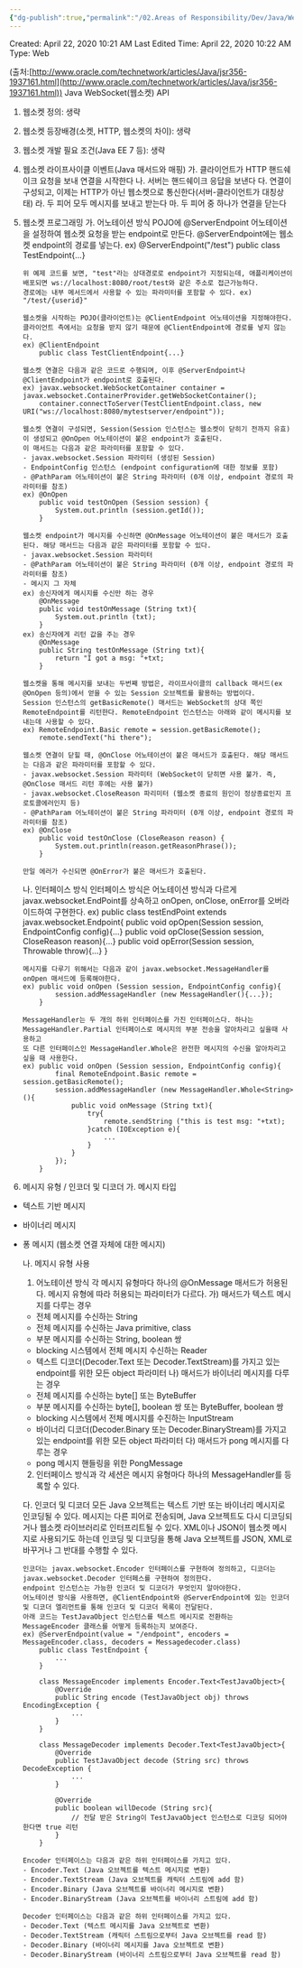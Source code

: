 ```yaml
---
{"dg-publish":true,"permalink":"/02.Areas of Responsibility/Dev/Java/WebSocket2/","tags":["dev","java","websocket"],"noteIcon":""}
---
```


Created: April 22, 2020 10:21 AM
Last Edited Time: April 22, 2020 10:22 AM
Type: Web

(출처:[http://www.oracle.com/technetwork/articles/Java/jsr356-1937161.html](http://www.oracle.com/technetwork/articles/Java/jsr356-1937161.html))
Java WebSocket(웹소켓) API

1. 웹소켓 정의: 생략
2. 웹소켓 등장배경(소켓, HTTP, 웹소켓의 차이): 생략
3. 웹소켓 개발 필요 조건(Java EE 7 등): 생략
4. 웹소켓 라이프사이클 이벤트(Java 매서드와 매핑)
가. 클라이언트가 HTTP 핸드쉐이크 요청을 보내 연결을 시작한다
나. 서버는 핸드쉐이크 응답을 보낸다
다. 연결이 구성되고, 이제는 HTTP가 아닌 웹소켓으로 통신한다(서버-클라이언트가 대칭상태)
라. 두 피어 모두 메시지를 보내고 받는다
마. 두 피어 중 하나가 연결을 닫는다
5. 웹소켓 프로그래밍
가. 어노테이션 방식
POJO에 @ServerEndpoint 어노테이션을 설정하여 웹소켓 요청을 받는 endpoint로 만든다.
@ServerEndpoint에는 웹소켓 endpoint의 경로를 넣는다.
ex) @ServerEndpoint("/test")
public class TestEndpoint{...}
    
    ```
    위 예제 코드를 보면, "test"라는 상대경로로 endpoint가 지정되는데, 애플리케이션이 배포되면 ws://localhost:8080/root/test와 같은 주소로 접근가능하다.
    경로에는 내부 메서드에서 사용할 수 있는 파라미터를 포함할 수 있다. ex) "/test/{userid}"
    
    웹소켓을 시작하는 POJO(클라이언트)는 @ClientEndpoint 어노테이션을 지정해야한다. 클라이언트 측에서는 요청을 받지 않기 때문에 @ClientEndpoint에 경로를 넣지 않는다.        
    ex) @ClientEndpoint
        public class TestClientEndpoint{...}
        
    웹소켓 연결은 다음과 같은 코드로 수행되며, 이후 @ServerEndpoint나 @ClientEndpoint가 endpoint로 호출된다.
    ex) javax.websocket.WebSocketContainer container = javax.websocket.ContainerProvider.getWebSocketContainer();
        container.connectToServer(TestClientEndpoint.class, new URI("ws://localhost:8080/mytestserver/endpoint"));
        
    웹소켓 연결이 구성되면, Session(Session 인스턴스는 웹소켓이 닫히기 전까지 유효)이 생성되고 @OnOpen 어노테이션이 붙은 endpoint가 호출된다. 
    이 매서드는 다음과 같은 파라미터를 포함할 수 있다.         
    - javax.websocket.Session 파라미터 (생성된 Session)
    - EndpointConfig 인스턴스 (endpoint configuration에 대한 정보를 포함)
    - @PathParam 어노테이션이 붙은 String 파라미터 (0개 이상, endpoint 경로의 파라미터를 참조)
    ex) @OnOpen
        public void testOnOpen (Session session) {
            System.out.println (session.getId());
        }
    
    웹소켓 endpoint가 메시지를 수신하면 @OnMessage 어노테이션이 붙은 매서드가 호출 된다. 해당 매서드는 다음과 같은 파라미터를 포함할 수 있다.
    - javax.websocket.Session 파라미터
    - @PathParam 어노테이션이 붙은 String 파라미터 (0개 이상, endpoint 경로의 파라미터를 참조)
    - 메시지 그 자체
    ex) 송신자에게 메시지를 수신만 하는 경우
        @OnMessage
        public void testOnMessage (String txt){
            System.out.println (txt);
        }
    ex) 송신자에게 리턴 값을 주는 경우
        @OnMessage
        public String testOnMessage (String txt){
            return "I got a msg: "+txt;
        }        
    
    웹소켓을 통해 메시지를 보내는 두번째 방법은, 라이프사이클의 callback 매서드(ex @OnOpen 등의)에서 얻을 수 있는 Session 오브젝트를 활용하는 방법이다.
    Session 인스턴스의 getBasicRemote() 매서드는 WebSocket의 상대 쪽인 RemoteEndpoint를 리턴한다. RemoteEndpoint 인스턴스는 아래와 같이 메시지를 보내는데 사용할 수 있다.
    ex) RemoteEndpoint.Basic remote = session.getBasicRemote();
        remote.sendText("hi there");
    
    웹소켓 연결이 닫힐 때, @OnClose 어노테이션이 붙은 매서드가 호출된다. 해당 매서드는 다음과 같은 파라미터를 포함할 수 있다.
    - javax.websocket.Session 파라미터 (WebSocket이 닫히면 사용 불가. 즉, @OnClose 매서드 리턴 후에는 사용 불가)
    - javax.websocket.CloseReason 파리미터 (웹소켓 종료의 원인이 정상종료인지 프로토콜에러인지 등)
    - @PathParam 어노테이션이 붙은 String 파라미터 (0개 이상, endpoint 경로의 파라미터를 참조)
    ex) @OnClose
        public void testOnClose (CloseReason reason) {
            System.out.println(reason.getReasonPhrase());
        }
    
    만일 에러가 수신되면 @OnError가 붙은 매서드가 호출된다.
    
    ```
    
    나. 인터페이스 방식
    인터페이스 방식은 어노테이션 방식과 다르게 javax.websocket.EndPoint를 상속하고 onOpen, onClose, onError를 오버라이드하여 구현한다.
    ex) public class testEndPoint extends javax.websocket.Endpoint{
    public void opOpen(Session session, EndpointConfig config){...}
    public void opClose(Session session, CloseReason reason){...}
    public void opError(Session session, Throwable throw){...}
    }
    
    ```
    메시지를 다루기 위해서는 다음과 같이 javax.websocket.MessageHandler를 onOpen 매서드에 등록해야한다.
    ex) public void onOpen (Session session, EndpointConfig config){
            session.addMessageHandler (new MessageHandler(){...});
        }
    
    MessageHandler는 두 개의 하위 인터페이스를 가진 인터페이스다. 하나는 MessageHandler.Partial 인터페이스로 메시지의 부분 전송을 알아차리고 싶을때 사용하고
    또 다른 인터페이스인 MessageHandler.Whole은 완전한 메시지의 수신을 알아차리고 싶을 때 사용한다.
    ex) public void onOpen (Session session, EndpointConfig config){
            final RemoteEndpoint.Basic remote = session.getBasicRemote();
            session.addMessageHandler (new MessageHandler.Whole<String>(){
                public void onMessage (String txt){
                    try{
                        remote.sendString ("this is test msg: "+txt);
                    }catch (IOException e){
                        ...
                    }                        
                }
            });                
        }
    
    ```
    
6. 메시지 유형 / 인코더 및 디코더
가. 메시지 타입
- 텍스트 기반 메시지
- 바이너리 메시지
- 퐁 메시지 (웹소켓 연결 자체에 대한 메시지)
    
    나. 메지시 유형 사용
    1) 어노테이션 방식
    각 메시지 유형마다 하나의 @OnMessage 매서드가 허용된다. 메시지 유형에 따라 허용되는 파라미터가 다르다.
    가) 매서드가 텍스트 메시지를 다루는 경우
    - 전체 메시지를 수신하는 String
    - 전체 메시지를 수신하는 Java primitive, class
    - 부분 메시지를 수신하는 String, boolean 쌍
    - blocking 시스템에서 전체 메시지 수신하는 Reader
    - 텍스트 디코더(Decoder.Text 또는 Decoder.TextStream)를 가지고 있는 endpoint를 위한 모든 object 파라미터
    나) 매서드가 바이너리 메시지를 다루는 경우
    - 전체 메시지를 수신하는 byte[] 또는 ByteBuffer
    - 부분 메시지를 수신하는 byte[], boolean 쌍 또는 ByteBuffer, boolean 쌍
    - blocking 시스템에서 전체 메시지를 수진하는 InputStream
    - 바이너리 디코더(Decoder.Binary 또는 Decoder.BinaryStream)를 가지고 있는 endpoint를 위한 모든 object 파라미터
    다) 매서드가 pong 메시지를 다루는 경우
    - pong 메시지 핸들링을 위한 PongMessage
    2) 인터페이스 방식과
    각 세션은 메시지 유형마다 하나의 MessageHandler를 등록할 수 있다.
    
    다. 인코더 및 디코더
    모든 Java 오브젝트는 텍스트 기반 또는 바이너리 메시지로 인코딩될 수 있다.
    메시지는 다른 피어로 전송되며, Java 오브젝트도 다시 디코딩되거나 웹소켓 라이브러리로 인터프리트될 수 있다.
    XML이나 JSON이 웹소켓 메시지로 사용되기도 하는데 인코딩 및 디코딩을 통해 Java 오브젝트를 JSON, XML로 바꾸거나 그 반대를 수행할 수 있다.
    
    ```
    인코더는 javax.websocket.Encoder 인터페이스를 구현하여 정의하고, 디코더는 javax.websocket.Decoder 인터페스를 구현하여 정의한다.
    endpoint 인스턴스는 가능한 인코더 및 디코더가 무엇인지 알아야한다. 
    어노테이션 방식을 사용하면, @ClientEndpoint와 @ServerEndpoint에 있는 인코더 및 디코더 엘리먼트를 통해 인코더 및 디코더 목록이 전달된다.
    아래 코드는 TestJavaObject 인스턴스를 텍스트 메시지로 전환하는 MessageEncoder 클래스를 어떻게 등록하는지 보여준다.
    ex) @ServerEndpoint(value = "/endpoint", encoders = MessageEncoder.class, decoders = Messagedecoder.class)
        public class TestEndpoint {
            ...
        }
        
        class MessageEncoder implements Encoder.Text<TestJavaObject>{
            @Override
            public String encode (TestJavaObject obj) throws EncodingException {
                ...
            }
        }
      
        class MessageDecoder implements Decoder.Text<TestJavaObject>{
            @Override
            public TestJavaObject decode (String src) throws DecodeException {
                ...
            }
            
            @Override 
            public boolean willDecode (String src){
                // 전달 받은 String이 TestJavaObject 인스턴스로 디코딩 되어야 한다면 true 리턴
            }
        }
        
    Encoder 인터페이스는 다음과 같은 하위 인터페이스를 가지고 있다.
    - Encoder.Text (Java 오브젝트를 텍스트 메시지로 변환)
    - Encoder.TextStream (Java 오브젝트를 캐릭터 스트림에 add 함)
    - Encoder.Binary (Java 오브젝트를 바이너리 메시지로 변환)
    - Encoder.BinaryStream (Java 오브젝트를 바이너리 스트림에 add 함)
    
    Decoder 인터페이스는 다음과 같은 하위 인터페이스를 가지고 있다.
    - Decoder.Text (텍스트 메시지를 Java 오브젝트로 변환)
    - Decoder.TextStream (캐릭터 스트림으로부터 Java 오브젝트를 read 함)
    - Decoder.Binary (바이너리 메시지를 Java 오브젝트로 변환)
    - Decoder.BinaryStream (바이너리 스트림으로부터 Java 오브젝트를 read 함)
    ```